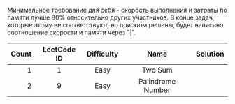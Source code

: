 Минимальное требование для себя - скорость выполнения и затраты по памяти лучше 80% относительно других участников. В 
конце задач, которые этому не соответствуют, но при этом решены, будет написано соотношение скорости и памяти через "|".


|     Count     | LeetCode ID   | Difficulty         | Name              |  Solution  |
| -------------:|:-------------:|:------------------:|:-----------------:|:-----------|
| 1             | 1             | Easy               | Two Sum           |            |
| 2             | 9             | Easy               | Palindrome Number |            |
